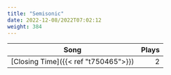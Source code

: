 ```yaml
---
title: "Semisonic"
date: 2022-12-08/2022T07:02:12
weight: 384
---
```




 Song | Plays 
----- | -----:
[Closing Time]({{< ref "t750465">}}) | 2
